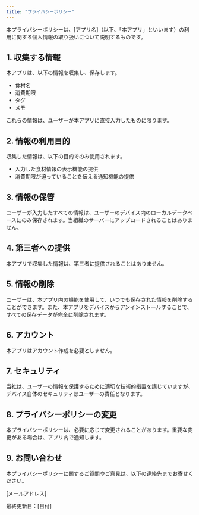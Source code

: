 ```yaml
---
title: "プライバシーポリシー"
---
```


本プライバシーポリシーは、[アプリ名]（以下、「本アプリ」といいます）の利用に関する個人情報の取り扱いについて説明するものです。

## 1. 収集する情報
本アプリは、以下の情報を収集し、保存します。
- 食材名
- 消費期限
- タグ
- メモ

これらの情報は、ユーザーが本アプリに直接入力したものに限ります。

## 2. 情報の利用目的
収集した情報は、以下の目的でのみ使用されます。
- 入力した食材情報の表示機能の提供
- 消費期限が迫っていることを伝える通知機能の提供

## 3. 情報の保管
ユーザーが入力したすべての情報は、ユーザーのデバイス内のローカルデータベースにのみ保存されます。当組織のサーバーにアップロードされることはありません。

## 4. 第三者への提供
本アプリで収集した情報は、第三者に提供されることはありません。

## 5. 情報の削除
ユーザーは、本アプリ内の機能を使用して、いつでも保存された情報を削除することができます。また、本アプリをデバイスからアンインストールすることで、すべての保存データが完全に削除されます。

## 6. アカウント
本アプリはアカウント作成を必要としません。

## 7. セキュリティ
当社は、ユーザーの情報を保護するために適切な技術的措置を講じていますが、デバイス自体のセキュリティはユーザーの責任となります。

## 8. プライバシーポリシーの変更
本プライバシーポリシーは、必要に応じて変更されることがあります。重要な変更がある場合は、アプリ内で通知します。

## 9. お問い合わせ
本プライバシーポリシーに関するご質問やご意見は、以下の連絡先までお寄せください。

[メールアドレス]

最終更新日：[日付] 
